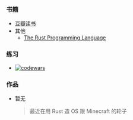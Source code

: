 ### 书籍

* [豆瓣读书](#!show/2015-07-21-books)
* 其他
  - [The Rust Programming Language](https://rust-lang.github.io/book/)

### 练习

* [![codewars](https://www.codewars.com/users/lightning1141/badges/small)](https://www.codewars.com/users/lightning1141/)

### 作品

* 暂无
  > 最近在用 Rust 造 OS 跟 Minecraft 的轮子
